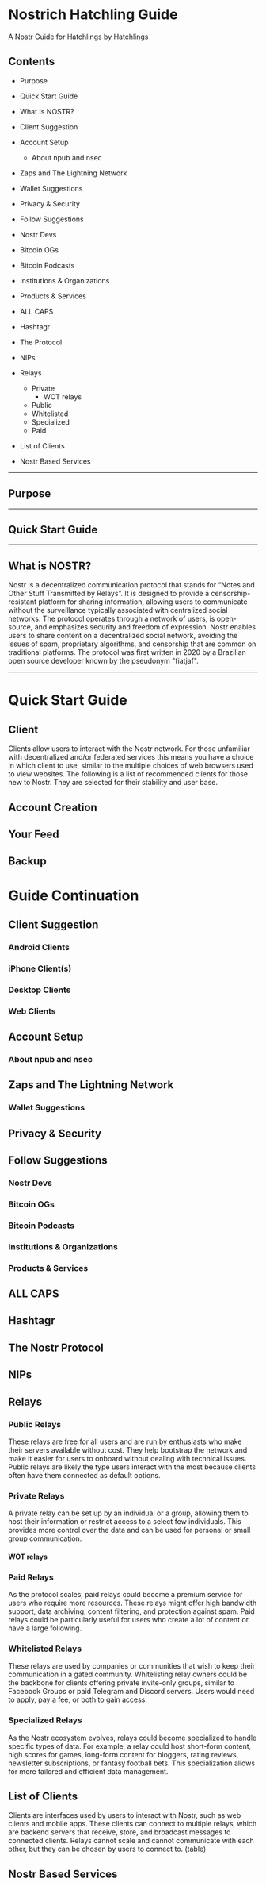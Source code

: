 # Nostrich Hatchling Guide
A Nostr Guide for Hatchlings by Hatchlings 
<!-- document ver 0.2.8 -->
## Contents
- Purpose
- Quick Start Guide
- What Is NOSTR?
- Client Suggestion
- Account Setup
  - About npub and nsec
- Zaps and The Lightning Network
- Wallet Suggestions
- Privacy & Security

- Follow Suggestions
 - Nostr Devs
 - Bitcoin OGs
 - Bitcoin Podcasts
 - Institutions & Organizations
 - Products & Services
- ALL CAPS
- Hashtagr
- The Protocol
- NIPs
- Relays
  - Private
    - WOT relays
  - Public
  - Whitelisted
  - Specialized
  - Paid
- List of Clients
- Nostr Based Services
---

## Purpose

---

## Quick Start Guide

---

## What is NOSTR?
Nostr is a decentralized communication protocol that stands for “Notes and Other Stuff Transmitted by Relays”.
It is designed to provide a censorship-resistant platform for sharing information, allowing users to communicate without the surveillance typically associated with centralized social networks. The protocol operates through a network of users, is open-source, and emphasizes security and freedom of expression. Nostr enables users to share content on a decentralized social network, avoiding the issues of spam, proprietary algorithms, and censorship that are common on traditional platforms. The protocol was first written in 2020 by a Brazilian open source developer known by the pseudonym "fiatjaf".

---

# Quick Start Guide
## Client 
Clients allow users to interact with the Nostr network. For those unfamiliar with decentralized and/or federated services this means you have a choice in which client to use, similar to the multiple choices of web browsers used to view websites. The following is a list of recommended clients for those new to Nostr. They are selected for their stability and user base.
## Account Creation
## Your Feed
## Backup
# Guide Continuation 
## Client Suggestion
### Android Clients
### iPhone Client(s)
### Desktop Clients
### Web Clients
## Account Setup
### About npub and nsec
## Zaps and The Lightning Network
### Wallet Suggestions
## Privacy & Security
## Follow Suggestions
### Nostr Devs
### Bitcoin OGs
### Bitcoin Podcasts
### Institutions & Organizations
### Products & Services
## ALL CAPS
## Hashtagr
## The Nostr Protocol
## NIPs
## Relays
### Public Relays
These relays are free for all users and are run by enthusiasts who make their servers available without cost. They help bootstrap the network and make it easier for users to onboard without dealing with technical issues.
Public relays are likely the type users interact with the most because clients often have them connected as default options.
### Private Relays
A private relay can be set up by an individual or a group, allowing them to host their information or restrict access to a select few individuals. This provides more control over the data and can be used for personal or small group communication.
#### WOT relays
### Paid Relays
As the protocol scales, paid relays could become a premium service for users who require more resources. These relays might offer high bandwidth support, data archiving, content filtering, and protection against spam. Paid relays could be particularly useful for users who create a lot of content or have a large following.
### Whitelisted Relays
These relays are used by companies or communities that wish to keep their communication in a gated community. Whitelisting relay owners could be the backbone for clients offering private invite-only groups, similar to Facebook Groups or paid Telegram and Discord servers. Users would need to apply, pay a fee, or both to gain access.
### Specialized Relays
As the Nostr ecosystem evolves, relays could become specialized to handle specific types of data. For example, a relay could host short-form content, high scores for games, long-form content for bloggers, rating reviews, newsletter subscriptions, or fantasy football bets. This specialization allows for more tailored and efficient data management.
## List of Clients
Clients are interfaces used by users to interact with Nostr, such as web clients and mobile apps. These clients can connect to multiple relays, which are backend servers that receive, store, and broadcast messages to connected clients. Relays cannot scale and cannot communicate with each other, but they can be chosen by users to connect to.
(table) 
## Nostr Based Services
